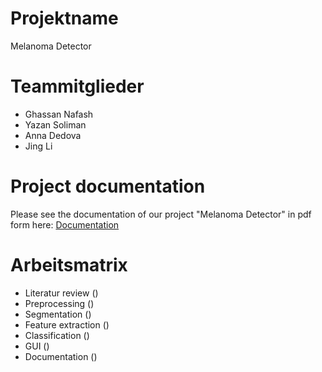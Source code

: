 # Projektname
Melanoma Detector

# Teammitglieder
- Ghassan Nafash
- Yazan Soliman
- Anna Dedova
- Jing Li

# Project documentation
Please see the documentation of our project "Melanoma Detector" in pdf form here: 
[Documentation](/source/Melanoma_Detector_Documentation.pdf)

# Arbeitsmatrix

- Literatur review ()
- Preprocessing ()
- Segmentation ()
- Feature extraction ()
- Classification ()
- GUI ()
- Documentation ()
